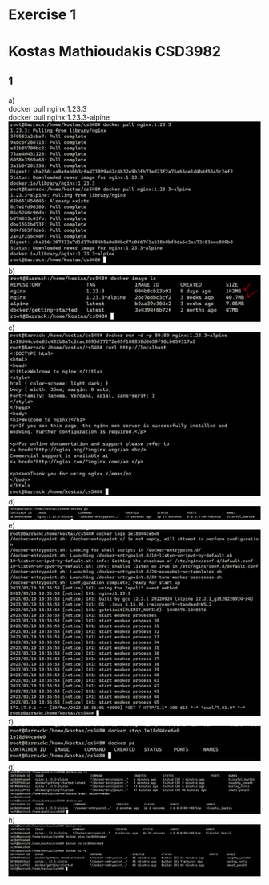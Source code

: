 # Exercise 1 <h1> #
# Kostas Mathioudakis CSD3982 #

 ## 1 ##
  a)  
  docker pull nginx:1.23.3  
  docker pull nginx:1.23.3-alpine  
  ![screenshot](./1/a.PNG)
  b)
  ![screenshot](./1/b.PNG)
  c)![screenshot](./1/c.PNG)
  d)![screenshot](./1/d.PNG)
  e)![screenshot](./1/e.PNG)
  f)![screenshot](./1/f.PNG)
  g)![screenshot](./1/g.PNG)
  h)![screenshot](./1/h.PNG)
